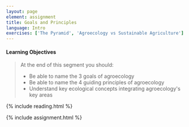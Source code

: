 ```yaml
---
layout: page
element: assignment
title: Goals and Principles                
language: Intro
exercises: ['The Pyramid', 'Agroecology vs Sustainable Agriculture']
---
```


#### Learning Objectives

> At the end of this segment you should:
>
> - Be able to name the 3 goals of agroecology
> - Be able to name the 4 guiding principles of agroecology
> - Understand key ecological concepts integrating agroecology's key areas

{% include reading.html %}

{% include assignment.html %}